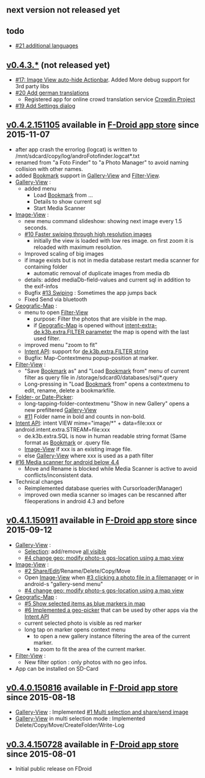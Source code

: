 ## next version not released yet

## todo 


* [#21 additional languages](https://github.com/k3b/AndroFotoFinder/issues/21)

## [v0.4.3.*](https://github.com/k3b/AndroFotoFinder/issues?q=milestone%3Av0.4.3) (not released yet)

* [#17: Image View auto-hide Actionbar](https://github.com/k3b/AndroFotoFinder/issues/17). Added More debug support for 3rd party libs
* [#20 Add german translations](https://github.com/k3b/AndroFotoFinder/issues/20)
	* Registered app for online crowd translation service [Crowdin Project](https://crowdin.com/project/androFotoFinder)
* [#19 Add Settings dialog](https://github.com/k3b/AndroFotoFinder/issues/19)


## [v0.4.2.151105](https://github.com/k3b/AndroFotoFinder/issues?q=milestone%3Av0.4.2.151105) available in [F-Droid app store](https://f-droid.org)  since 2015-11-07

* after app crash the errorlog (logcat) is written to /mnt/sdcard/copy/log/androFotofinder.logcat*.txt
* renamed from "a Foto Finder" to "a Photo Manager" to avoid naming collision with other names.
* added [Bookmark](Bookmarks) support in [Gallery-View](https://github.com/k3b/AndroFotoFinder/wiki/Gallery-View) and [Filter-View](https://github.com/k3b/AndroFotoFinder/wiki/Filter-View).
* [Gallery-View](https://github.com/k3b/AndroFotoFinder/wiki/Gallery-View) :
	* added menu
		* Load [Bookmark](Bookmarks) from ...
		* Details to show current sql 
		* Start Media Scanner
* [Image-View](https://github.com/k3b/AndroFotoFinder/wiki/Image-View) : 
	* new menu command slideshow: showing next image every 1.5 seconds.
	* [#10 Faster swiping through high resolution images](https://github.com/k3b/AndroFotoFinder/issues/10)
		* initially the view is loaded with low res image. on first zoom it is reloaded with maximum resolution.
	* Improved scaling of big images
	* if image exists but is not in media database restart media scanner for containing folder
		* automatic removal of duplicate images from media db
	* details: added mediaDb-field-values and current sql in addition to the exif-infos
	* Bugfix [#13 Swiping](https://github.com/k3b/AndroFotoFinder/issues/13) : Sometimes the app jumps back
	* Fixed Send via bluetooth 
* [Geografic-Map](https://github.com/k3b/AndroFotoFinder/wiki/geographic-map) :
	* menu to open [Filter-View](https://github.com/k3b/AndroFotoFinder/wiki/Filter-View)
		* purpose: Filter the photos that are visible in the map.
		* if [Geografic-Map](geographic-map) is opened without [intent-extra-de.k3b.extra.FILTER parameter](intentapi#filter) the map is opend with the last used filter.
	* improved menu "zoom to fit"
	* [Intent API](https://github.com/k3b/AndroFotoFinder/wiki/intentapi): support for [de.k3b.extra.FILTER string](intentapi#filter)
	* Bugfix: Map-Contextmenu popup-position at marker.
* [Filter-View](https://github.com/k3b/AndroFotoFinder/wiki/Filter-View) :
	* "Save [Bookmark](Bookmarks) as" and "Load [Bookmark](Bookmarks) from" menu of current filter as query file in /storage/sdcard0/databases/sql/*.query
	* Long-pressing in "Load [Bookmark](Bookmarks) from" opens a contextmenu to edit, rename, delete a bookmarkfile.
* [Folder- or Date-Picker](https://github.com/k3b/AndroFotoFinder/wiki/Folder-Picker):  
	* long-tapping-folder-contextmenu "Show in new Gallery" opens a new prefiltered [Gallery-View](https://github.com/k3b/AndroFotoFinder/wiki/Gallery-View)
	* [#11](https://github.com/k3b/AndroFotoFinder/issues/11) Folder name in bold and counts in non-bold.
* [Intent API](https://github.com/k3b/AndroFotoFinder/wiki/intentapi): intent VIEW mime="image/*" + data=file:xxx or android.intent.extra.STREAM=file:xxx
    * de.k3b.extra.SQL is now in human readable string format (Same format as [Bookmark](Bookmarks) or .query file.
	* [Image-View](https://github.com/k3b/AndroFotoFinder/wiki/Image-View) if xxx is an existing image file. 
	* else [Gallery-View](https://github.com/k3b/AndroFotoFinder/wiki/Gallery-View) where xxx is used as a path filter
* [#16 Media scanner for android below 4.4](https://github.com/k3b/AndroFotoFinder/issues/16)
	* Move and Rename is blocked while Media Scanner is active to avoid conflicts/inconsistent data.
* Technical changes
	* Reimplemented database queries with Cursorloader(Manager)
	* improved own media scanner so images can be rescanned after fileoperations in android 4.3 and before
	
## [v0.4.1.150911](https://github.com/k3b/AndroFotoFinder/issues?q=milestone%3Av0.4.1) available in [F-Droid app store](https://f-droid.org) since 2015-09-12

* [Gallery-View](https://github.com/k3b/AndroFotoFinder/wiki/Gallery-View) :
	* [Selection](Gallery-View#Multiselection): add/remove [all visible](Gallery-View#CurrentSet)
	* [#4 change geo: modify photo-s gps-location using a map view](https://github.com/k3b/AndroFotoFinder/issues/4)
* [Image-View](https://github.com/k3b/AndroFotoFinder/wiki/Image-View) : 
	* [#2 Share/Edit](https://github.com/k3b/AndroFotoFinder/issues/2)/Rename/Delete/Copy/Move
	* Open [Image-View](https://github.com/k3b/AndroFotoFinder/wiki/Image-View) when [#3 clicking a photo file in a filemanager](https://github.com/k3b/AndroFotoFinder/issues/3) or in android-s "gallery-send menu"
	* [#4 change geo: modify photo-s gps-location using a map view](https://github.com/k3b/AndroFotoFinder/issues/4)
* [Geografic-Map](https://github.com/k3b/AndroFotoFinder/wiki/geographic-map) : 
	* [#5 Show selected items as blue markers in map](https://github.com/k3b/AndroFotoFinder/issues/5)
	* [#6 Implemented a geo-picker](https://github.com/k3b/AndroFotoFinder/issues/6) that can be used by other apps via the [Intent API](https://github.com/k3b/AndroFotoFinder/wiki/intentapi)
	* current selected photo is visible as red marker
	* long tap on marker opens context menu 
		* to open a new gallery instance filtering the area of the current marker.
		* to zoom to fit the area of the current marker.
* [Filter-View](https://github.com/k3b/AndroFotoFinder/wiki/Filter-View) :
	* New filter option : only photos with no geo infos.
* App can be installed on SD-Card

## [v0.4.0.150816](https://github.com/k3b/AndroFotoFinder/releases/tag/v0.4.0.150816)  available in [F-Droid app store](https://f-droid.org) since 2015-08-18

* [Gallery-View](https://github.com/k3b/AndroFotoFinder/wiki/Gallery-View) : Implemented [#1 Multi selection and share/send image](https://github.com/k3b/AndroFotoFinder/issues/1)
* [Gallery-View](https://github.com/k3b/AndroFotoFinder/wiki/Gallery-View) in multi selection mode : Implemented Delete/Copy/Move/CreateFolder/Write-Log

## [v0.3.4.150728](https://github.com/k3b/AndroFotoFinder/releases/tag/v0.3.4.150728)  available in [F-Droid app store](https://f-droid.org) since 2015-08-01

* Initial public release on FDroid
